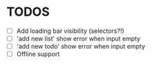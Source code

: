# TODOS
- [ ] Add loading bar visibility (selectors?!)
- [ ] 'add new list' show error when input empty
- [ ] 'add new todo' show error when input empty
- [ ] Offline support
